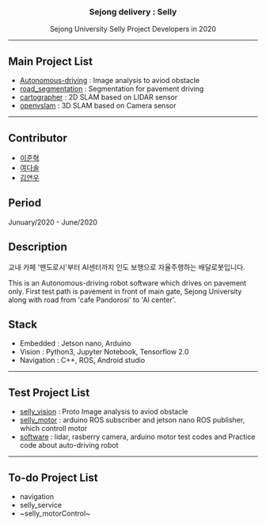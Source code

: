 <h3 align="center">Sejong delivery : Selly</h3>
<p align="center">
  Sejong University Selly Project Developers in 2020
</p>

* * *

## Main Project List
* [Autonomous-driving](https://github.com/JunHyeok96/Autonomous-Driving-Vision) : Image analysis to aviod obstacle
* [road_segmentation](https://github.com/seraaaayeo/SellyDev/tree/road_segmentation) : Segmentation for pavement driving
* [cartographer](https://github.com/seraaaayeo/SellyDev/tree/cartographer) : 2D SLAM based on LIDAR sensor
* [openvslam](https://github.com/seraaaayeo/SellyDev/tree/openvslam/VSLAM) : 3D SLAM based on Camera sensor

***

## Contributor
* [이준혁](https://github.com/JunHyeok96)
* [여다솔](https://github.com/seraaaayeo)
* [김연우](https://github.com/Yeonwoo-Kim)

## Period
Junuary/2020 - June/2020

## Description
교내 카페 '팬도로시'부터 AI센터까지 인도 보행으로 자율주행하는 배달로봇입니다.

This is an Autonomous-driving robot software which drives on pavement only. First test path is pavement in front of main gate, Sejong University along with road from 'cafe Pandorosi' to 'AI center'.

## Stack
* Embedded : Jetson nano, Arduino
* Vision : Python3, Jupyter Notebook, Tensorflow 2.0
* Navigation : C++, ROS, Android studio

***

## Test Project List
* [selly_vision](https://github.com/seraaaayeo/SellyDev/tree/selly_vision) : Proto Image analysis to aviod obstacle
* [selly_motor](https://github.com/seraaaayeo/SellyDev/tree/selly_motor) : arduino ROS subscriber and jetson nano ROS publisher, which controll motor
* [software](https://github.com/seraaaayeo/SellyDev/tree/software) : lidar, rasberry camera, arduino motor test codes and Practice code about auto-driving robot

***

## To-do Project List
* navigation
* selly_service
* ~selly_motorControl~

